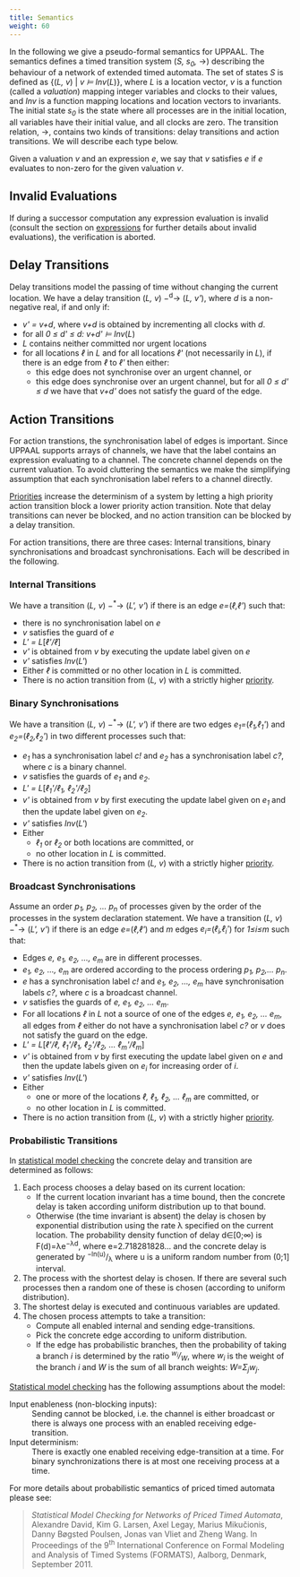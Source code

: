 ```yaml
---
title: Semantics
weight: 60
---
```


In the following we give a pseudo-formal semantics for UPPAAL. The semantics defines a timed transition system (_S, s<sub>0</sub>,_ →) describing the behaviour of a network of extended timed automata. The set of states _S_ is defined as {(_L, v_) | _v ⊨ Inv_(_L_)}, where _L_ is a location vector, _v_ is a function (called a _valuation_) mapping integer variables and clocks to their values, and _Inv_ is a function mapping locations and location vectors to invariants. The initial state _s<sub>0</sub>_ is the state where all processes are in the initial location, all variables have their initial value, and all clocks are zero. The transition relation, →, contains two kinds of transitions: delay transitions and action transitions. We will describe each type below.

Given a valuation _v_ and an expression _e_, we say that _v_ satisfies _e_ if _e_ evaluates to non-zero for the given valuation _v_.

## Invalid Evaluations

If during a successor computation any expression evaluation is invalid (consult the section on [expressions](Expressions.html) for further details about invalid evaluations), the verification is aborted.

## Delay Transitions

Delay transitions model the passing of time without changing the current location. We have a delay transition (_L, v_) −<sup>d</sup>→ (_L, v'_), where _d_ is a non-negative real, if and only if:

*   _v' = v+d_, where _v+d_ is obtained by incrementing all clocks with _d_.
*   for all _0 ≤ d' ≤ d: v+d' ⊨ Inv_(_L_)
*   _L_ contains neither committed nor urgent locations
*   for all locations _ℓ_ in _L_ and for all locations _ℓ'_ (not necessarily in _L_), if there is an edge from _ℓ_ to _ℓ'_ then either:
    *   this edge does not synchronise over an urgent channel, or
    *   this edge does synchronise over an urgent channel, but for all _0 ≤ d' ≤ d_ we have that _v+d'_ does not satisfy the guard of the edge.

## Action Transitions

For action transtions, the synchronisation label of edges is important. Since UPPAAL supports arrays of channels, we have that the label contains an expression evaluating to a channel. The concrete channel depends on the current valuation. To avoid cluttering the semantics we make the simplifying assumption that each synchronisation label refers to a channel directly.

[Priorities](Priorities.html) increase the determinism of a system by letting a high priority action transition block a lower priority action transition. Note that delay transitions can never be blocked, and no action transition can be blocked by a delay transition.

For action transitions, there are three cases: Internal transitions, binary synchronisations and broadcast synchronisations. Each will be described in the following.

### Internal Transitions

We have a transition (_L, v_) −<sup>*</sup>→ (_L', v'_) if there is an edge _e=_(_ℓ,ℓ'_) such that:

*   there is no synchronisation label on _e_
*   _v_ satisfies the guard of _e_
*   _L' = L_[_ℓ'/ℓ_]
*   _v'_ is obtained from _v_ by executing the update label given on _e_
*   _v'_ satisfies _Inv_(_L'_)
*   Either _ℓ_ is committed or no other location in _L_ is committed.
*   There is no action transition from (_L, v_) with a strictly higher [priority](Priorities.html).

### Binary Synchronisations

We have a transition (_L, v_) −<sup>*</sup>→ (_L', v'_) if there are two edges _e<sub>1</sub>=_(_ℓ<sub>1</sub>,ℓ<sub>1</sub>'_) and _e<sub>2</sub>=_(_ℓ<sub>2</sub>,ℓ<sub>2</sub>'_) in two different processes such that:

*   _e<sub>1</sub>_ has a synchronisation label _c!_ and _e<sub>2</sub>_ has a synchronisation label _c?_, where _c_ is a binary channel.
*   _v_ satisfies the guards of _e<sub>1</sub>_ and _e<sub>2</sub>_.
*   _L' = L_[_ℓ<sub>1</sub>'/ℓ<sub>1</sub>, ℓ<sub>2</sub>'/ℓ<sub>2</sub>_]
*   _v'_ is obtained from _v_ by first executing the update label given on _e<sub>1</sub>_ and then the update label given on _e<sub>2</sub>_.
*   _v'_ satisfies _Inv_(_L'_)
*   Either
    *   _ℓ<sub>1</sub>_ or _ℓ<sub>2</sub>_ or both locations are committed, or
    *   no other location in _L_ is committed.
*   There is no action transition from (_L, v_) with a strictly higher [priority](Priorities.html).

### Broadcast Synchronisations

Assume an order _p<sub>1</sub>, p<sub>2</sub>, … p<sub>n</sub>_ of processes given by the order of the processes in the system declaration statement. We have a transition (_L, v_) −<sup>*</sup>→ (_L', v'_) if there is an edge _e=_(_ℓ,ℓ'_) and _m_ edges _e<sub>i</sub>=_(_ℓ<sub>i</sub>,ℓ<sub>i</sub>'_) for _1≤i≤m_ such that:

*   Edges _e, e<sub>1</sub>, e<sub>2</sub>, …, e<sub>m</sub>_ are in different processes.
*   _e<sub>1</sub>, e<sub>2</sub>, …, e<sub>m</sub>_ are ordered according to the process ordering _p<sub>1</sub>, p<sub>2</sub>,… p<sub>n</sub>_.
*   _e_ has a synchronisation label _c!_ and _e<sub>1</sub>, e<sub>2</sub>, …, e<sub>m</sub>_ have synchronisation labels _c?_, where _c_ is a broadcast channel.
*   _v_ satisfies the guards of _e, e<sub>1</sub>, e<sub>2</sub>, … e<sub>m</sub>_.
*   For all locations _ℓ_ in _L_ not a source of one of the edges _e, e<sub>1</sub>, e<sub>2</sub>, … e<sub>m</sub>_, all edges from _ℓ_ either do not have a synchronisation label _c?_ or _v_ does not satisfy the guard on the edge.
*   _L' = L_[_ℓ'/ℓ, ℓ<sub>1</sub>'/ℓ<sub>1</sub>, ℓ<sub>2</sub>'/ℓ<sub>2</sub>, … ℓ<sub>m</sub>'/ℓ<sub>m</sub>_]
*   _v'_ is obtained from _v_ by first executing the update label given on _e_ and then the update labels given on _e<sub>i</sub>_ for increasing order of _i_.
*   _v'_ satisfies _Inv_(_L'_)
*   Either
    *   one or more of the locations _ℓ, ℓ<sub>1</sub>, ℓ<sub>2</sub>, … ℓ<sub>m</sub>_ are committed, or
    *   no other location in _L_ is committed.
*   There is no action transition from (_L, v_) with a strictly higher [priority](Priorities.html).

<a name="prob">

### Probabilistic Transitions

</a>

In [statistical model checking](../Verifier/Verifying.html) the concrete delay and transition are determined as follows:

1.  Each process chooses a delay based on its current location:
    *   If the current location invariant has a time bound, then the concrete delay is taken according uniform distribution up to that bound.
    *   Otherwise (the time invariant is absent) the delay is chosen by exponential distribution using the rate λ specified on the current location. The probability density function of delay d∈[0;∞) is F(d)=λe<sup>−λd</sup>, where e=2.718281828… and the concrete delay is generated by <sup>−ln(u)</sup>/<sub>λ</sub> where u is a uniform random number from (0;1] interval.
2.  The process with the shortest delay is chosen. If there are several such processes then a random one of these is chosen (according to uniform distribution).
3.  The shortest delay is executed and continuous variables are updated.
4.  The chosen process attempts to take a transition:
    *   Compute all enabled internal and sending edge-transitions.
    *   Pick the concrete edge according to uniform distribution.
    *   If the edge has probabilistic branches, then the probability of taking a branch _i_ is determined by the ratio _<sup>w<sub>i</sub></sup>/<sub>W</sub>_, where _w<sub>i</sub>_ is the weight of the branch _i_ and _W_ is the sum of all branch weights: _W=Σ<sub>j</sub>w<sub>j</sub>_.

[Statistical model checking](../Verifier/Verifying.html) has the following assumptions about the model:

<dl>

<dt>Input enableness (non-blocking inputs):</dt>

<dd>Sending cannot be blocked, i.e. the channel is either broadcast or there is always one process with an enabled receiving edge-transition.</dd>

<dt>Input determinism:</dt>

<dd>There is exactly one enabled receiving edge-transition at a time. For binary synchronizations there is at most one receiving process at a time.</dd>

</dl>

For more details about probabilistic semantics of priced timed automata please see:

> _Statistical Model Checking for Networks of Priced Timed Automata_, Alexandre David, Kim G. Larsen, Axel Legay, Marius Mikučionis, Danny Bøgsted Poulsen, Jonas van Vliet and Zheng Wang. In Proceedings of the 9<sup>th</sup> International Conference on Formal Modeling and Analysis of Timed Systems (FORMATS), Aalborg, Denmark, September 2011.